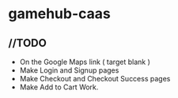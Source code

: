# gamehub-caas


//TODO
- 
- On the Google Maps link ( target blank )
- Make Login and Signup pages
- Make Checkout and Checkout Success pages
- Make Add to Cart Work.